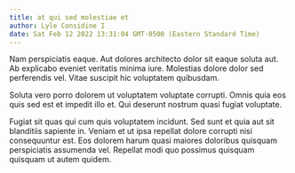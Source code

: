 ```yaml
---
title: at qui sed molestiae et
author: Lyle Considine I
date: Sat Feb 12 2022 13:31:04 GMT-0500 (Eastern Standard Time)
---
```

Nam perspiciatis eaque. Aut dolores architecto dolor sit eaque soluta aut. Ab explicabo eveniet veritatis minima iure. Molestias dolore dolor sed perferendis vel. Vitae suscipit hic voluptatem quibusdam.

 Soluta vero porro dolorem ut voluptatem voluptate corrupti. Omnis quia eos quis sed est et impedit illo et. Qui deserunt nostrum quasi fugiat voluptate.

 Fugiat sit quas qui cum quis voluptatem incidunt. Sed sunt et quia aut sit blanditiis sapiente in. Veniam et ut ipsa repellat dolore corrupti nisi consequuntur est. Eos dolorem harum quasi maiores doloribus quisquam perspiciatis assumenda vel. Repellat modi quo possimus quisquam quisquam ut autem quidem.